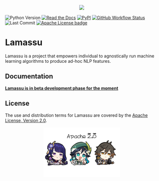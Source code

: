 <div align="center">

<img src="lamassu-logo.png" width="30%"/>

</div>

![Python Version][Python Version Badge]
[![Read the Docs][Read the Docs badge]][Read the Docs URL]
[![PyPI][PyPI project badge]][PyPI project url]
[![GitHub Workflow Status][GitHub Workflow Status badge]][GitHub Workflow Status URL]
![Last Commit][GitHub Last Commit Badge]
[![Apache License badge]][Apache License URL]

Lamassu
=======

Lamassu is a project that empowers individual to agnostically run machine learning algorithms to produce ad-hoc NLP
features.

Documentation
-------------

[**Lamassu is in beta development phase for the moment**](https://lamassu.readthedocs.io/en/latest/)

License
-------

The use and distribution terms for Lamassu are covered by the
[Apache License, Version 2.0][Apache License, Version 2.0].

<div align="center">
    <a href="https://opensource.org/licenses">
        <img align="center" width="50%" alt="License Illustration" src="https://github.com/QubitPi/QubitPi/blob/master/img/apache-2.png?raw=true">
    </a>
</div>

[Apache License badge]: https://img.shields.io/badge/Apache%202.0-F25910.svg?style=for-the-badge&logo=Apache&logoColor=white
[Apache License URL]: https://www.apache.org/licenses/LICENSE-2.0
[Apache License, Version 2.0]: http://www.apache.org/licenses/LICENSE-2.0.html

[GitHub Last Commit Badge]: https://img.shields.io/github/last-commit/QubitPi/lamassu/master?logo=github&style=for-the-badge
[GitHub Workflow Status badge]: https://img.shields.io/github/actions/workflow/status/QubitPi/lamassu/ci-cd.yml?logo=github&style=for-the-badge
[GitHub Workflow Status URL]: https://github.com/QubitPi/lamassu/actions/workflows/ci-cd.yml

[Python Version Badge]: https://img.shields.io/badge/Python-3.10-brightgreen?style=for-the-badge&logo=python&logoColor=white
[PyPI project badge]: https://img.shields.io/pypi/v/lamassu?logo=pypi&logoColor=white&style=for-the-badge
[PyPI project url]: https://pypi.org/project/lamassu/

[Read the Docs badge]: https://img.shields.io/readthedocs/lamassu?style=for-the-badge&logo=readthedocs&logoColor=white&label=Read%20the%20Docs&labelColor=8CA1AF
[Read the Docs URL]: https://lamassu.readthedocs.io/en/latest/
